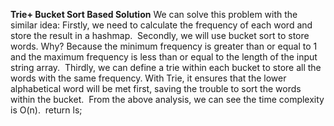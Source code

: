 **Trie+ Bucket Sort Based Solution**
We can solve this problem with the similar idea:
Firstly, we need to calculate the frequency of each word and store the result in a hashmap.
​
Secondly, we will use bucket sort to store words. Why? Because the minimum frequency is greater than or equal to 1 and the maximum frequency is less than or equal to the length of the input string array.
​
Thirdly, we can define a trie within each bucket to store all the words with the same frequency. With Trie, it ensures that the lower alphabetical word will be met first, saving the trouble to sort the words within the bucket.
​
From the above analysis, we can see the time complexity is O(n).
​
return ls;